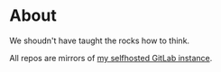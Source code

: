 # About

We shoudn't have taught the rocks how to think.

All repos are mirrors of [my selfhosted GitLab instance](https://gitlab.wuhoo.xyz/jerry).
